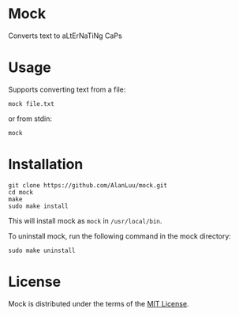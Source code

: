 # Mock
Converts text to aLtErNaTiNg CaPs

# Usage
Supports converting text from a file:
```
mock file.txt
```
or from stdin:
```
mock
```

# Installation
```
git clone https://github.com/AlanLuu/mock.git
cd mock
make
sudo make install
```
This will install mock as `mock` in `/usr/local/bin`.

To uninstall mock, run the following command in the mock directory:
```
sudo make uninstall
```

# License
Mock is distributed under the terms of the [MIT License](https://github.com/AlanLuu/mock/blob/main/LICENSE).
